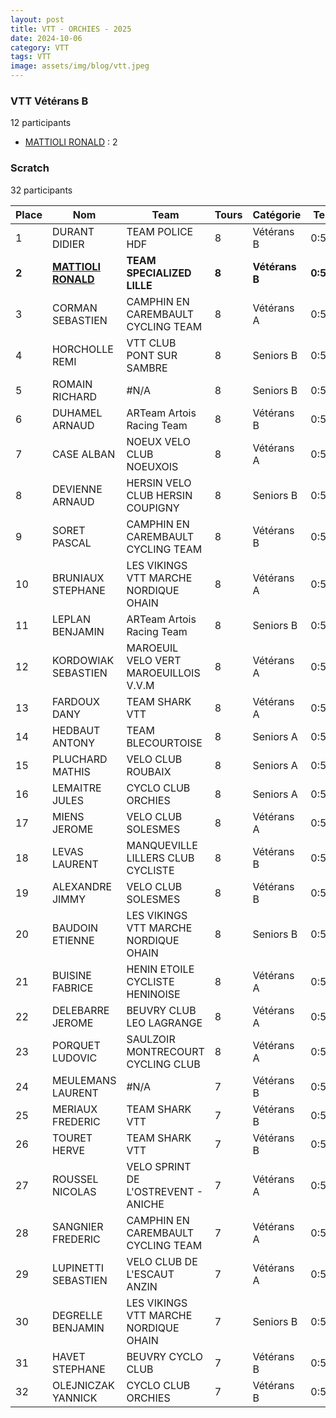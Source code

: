 ```yaml
---
layout: post
title: VTT - ORCHIES - 2025
date: 2024-10-06
category: VTT
tags: VTT
image: assets/img/blog/vtt.jpeg
---
```


### VTT Vétérans B
12 participants
- [MATTIOLI RONALD](https://teamspecializedlille.cc/coureurs/mattiolironald) : 2

### Scratch
32 participants

| Place | Nom | Team | Tours | Catégorie | Temps |
|---|---|---|---|---|---|
| 1 | DURANT DIDIER | TEAM POLICE HDF | 8 | Vétérans B | 0:50:22 | 
| **2** | **[MATTIOLI RONALD](https://teamspecializedlille.cc/coureurs/mattiolironald)** | **TEAM SPECIALIZED LILLE** | **8** | **Vétérans B** | **0:50:44** | 
| 3 | CORMAN SEBASTIEN | CAMPHIN EN CAREMBAULT CYCLING TEAM | 8 | Vétérans A | 0:51:13 | 
| 4 | HORCHOLLE REMI | VTT  CLUB PONT SUR SAMBRE | 8 | Seniors B | 0:52:6 | 
| 5 | ROMAIN RICHARD | #N/A | 8 | Seniors B | 0:52:6 | 
| 6 | DUHAMEL ARNAUD | ARTeam Artois Racing Team | 8 | Vétérans B | 0:52:48 | 
| 7 | CASE ALBAN | NOEUX VELO CLUB NOEUXOIS | 8 | Vétérans A | 0:52:58 | 
| 8 | DEVIENNE ARNAUD | HERSIN VELO CLUB HERSIN COUPIGNY | 8 | Seniors B | 0:53:9 | 
| 9 | SORET PASCAL | CAMPHIN EN CAREMBAULT CYCLING TEAM | 8 | Vétérans B | 0:53:11 | 
| 10 | BRUNIAUX STEPHANE | LES VIKINGS VTT MARCHE NORDIQUE OHAIN | 8 | Vétérans A | 0:53:12 | 
| 11 | LEPLAN BENJAMIN | ARTeam Artois Racing Team | 8 | Seniors B | 0:53:26 | 
| 12 | KORDOWIAK SEBASTIEN | MAROEUIL VELO VERT MAROEUILLOIS V.V.M | 8 | Vétérans A | 0:54:10 | 
| 13 | FARDOUX DANY | TEAM SHARK VTT | 8 | Vétérans A | 0:54:17 | 
| 14 | HEDBAUT ANTONY | TEAM BLECOURTOISE | 8 | Seniors A | 0:54:38 | 
| 15 | PLUCHARD MATHIS | VELO CLUB ROUBAIX | 8 | Seniors A | 0:54:41 | 
| 16 | LEMAITRE JULES | CYCLO CLUB ORCHIES | 8 | Seniors A | 0:55:5 | 
| 17 | MIENS JEROME | VELO CLUB SOLESMES | 8 | Vétérans A | 0:55:30 | 
| 18 | LEVAS LAURENT | MANQUEVILLE LILLERS CLUB CYCLISTE | 8 | Vétérans B | 0:55:37 | 
| 19 | ALEXANDRE JIMMY | VELO CLUB SOLESMES | 8 | Vétérans B | 0:56:28 | 
| 20 | BAUDOIN ETIENNE | LES VIKINGS VTT MARCHE NORDIQUE OHAIN | 8 | Seniors B | 0:57:47 | 
| 21 | BUISINE FABRICE | HENIN ETOILE CYCLISTE HENINOISE | 8 | Vétérans A | 0:58:11 | 
| 22 | DELEBARRE JEROME | BEUVRY CLUB LEO LAGRANGE | 8 | Vétérans A | 0:58:38 | 
| 23 | PORQUET LUDOVIC | SAULZOIR MONTRECOURT CYCLING CLUB | 8 | Vétérans A | 0:58:50 | 
| 24 | MEULEMANS LAURENT | #N/A | 7 | Vétérans B | 0:50:27 | 
| 25 | MERIAUX FREDERIC | TEAM SHARK VTT | 7 | Vétérans B | 0:50:39 | 
| 26 | TOURET HERVE | TEAM SHARK VTT | 7 | Vétérans B | 0:51:34 | 
| 27 | ROUSSEL NICOLAS | VELO SPRINT DE L'OSTREVENT - ANICHE | 7 | Vétérans A | 0:51:59 | 
| 28 | SANGNIER FREDERIC | CAMPHIN EN CAREMBAULT CYCLING TEAM | 7 | Vétérans A | 0:52:38 | 
| 29 | LUPINETTI SEBASTIEN | VELO CLUB DE L'ESCAUT ANZIN | 7 | Vétérans A | 0:53:24 | 
| 30 | DEGRELLE BENJAMIN | LES VIKINGS VTT MARCHE NORDIQUE OHAIN | 7 | Seniors B | 0:53:42 | 
| 31 | HAVET STEPHANE | BEUVRY CYCLO CLUB | 7 | Vétérans B | 0:54:9 | 
| 32 | OLEJNICZAK YANNICK | CYCLO CLUB ORCHIES | 7 | Vétérans B | 0:55:45 | 
